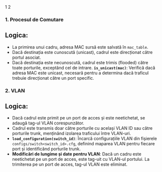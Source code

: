 1 2

### 1. Procesul de Comutare
## Logica:
- La primirea unui cadru, adresa MAC sursă este salvată în `mac_table`.
- Dacă destinația este cunoscută (unicast), cadrul este direcționat către portul asociat.
- Dacă destinația este necunoscută, cadrul este trimis (flooded) către toate porturile, exceptând cel de intrare.
 **`is_unicast(mac)`**: Verifică dacă adresa MAC este unicast, necesară pentru a determina dacă traficul trebuie direcționat către un port specific.

### 2. VLAN
## Logica:
- Dacă cadrul este primit pe un port de acces și este neetichetat, se adaugă tag-ul VLAN corespunzător.
- Cadrul este transmis doar către porturile cu același VLAN ID sau către porturile trunk, menținând izolarea traficului între VLAN-uri.
- **`load_configuration(switch_id)`**: Încarcă configurațiile VLAN din fișierele `configs/switch<switch_id>.cfg`, definind maparea VLAN pentru fiecare port și identificând porturile trunk.
- **Modificări de lungime și date pentru VLAN**: Dacă un cadru este neetichetat pe un port de acces, este tag-uit cu VLAN-ul portului. La trimiterea pe un port de acces, tag-ul VLAN este eliminat.
